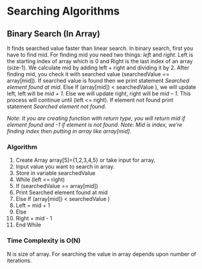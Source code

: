 # Searching Algorithms

## Binary Search (In Array)

It finds searched value faster than linear search. In binary search, first you have to find mid. For finding mid you need two things: *left* and *right*. Left is the starting index of array which is 0 and Right is the last index of an array (size-1). We calculate mid by adding left + right and dividing it by 2. After finding mid, you check it with searched value (searchedValue == array[mid]). If searched value is found then we print statement *Searched element found at mid*. Else If (array[mid]) < searchedValue ), we will update left, left will be *mid + 1*. Else we will update right, right will be *mid – 1*. This process will continue until (left <= right). If element not found print statement *Searched element not found*. 

*Note: It you are creating function with return type, you will return mid if element found and -1 if element is not found*.
*Note: Mid is index, we’re finding index then putting in array like array[mid]*.

### Algorithm
1)	Create Array array[5]={1,2,3,4,5} or take input for array.
2)	Input value you want to search in array.
3)	Store in variable searchedValue
4)	While (left <= right)
5)	If (searchedValue == array[mid])
6)	Print Searched element found at mid
7)	Else If (array[mid]) < searchedValue )
8)	Left = mid + 1
9)	Else
10)	Right = mid  - 1
11)	End While

### Time Complexity is O(N) 
N is size of array. For searching the value in array depends upon number of iterations.




